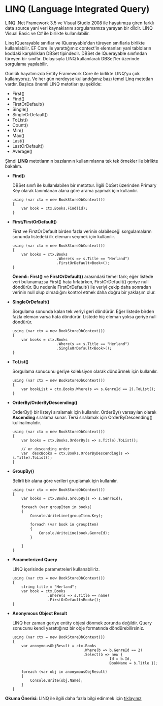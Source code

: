 # LINQ (Language Integrated Query)
LINQ .Net Framework 3.5 ve Visual Studio 2008 ile hayatımıza giren farklı data source yani veri kaynaklarını sorgulamamıza yarayan bir dildir. LINQ Visual Basic ve C# ile birlikte kullanılabilir.

Linq IQuerayable sınıflar ve IQuerayable'dan türeyen sınıflarla birlikte kullanılabilir. EF Core ile yarattığımız context'in elemanları yani tabloların koddaki karşıklıkları DBSet tipindedir. DBSet de IQuerayable sınıfından türeyen bir sınıftır. Dolayısıyla LINQ kullanılarak DBSet'ler üzerinde sorgulama yapılabilir. 

Günlük hayatımızda Entity Framework Core ile birlikte LINQ'yu çok kullanıyoruz. Ve her gün nerdeyse kullandığımız bazı temel Linq metotları vardır. 
Başlıca önemli LINQ metotları şu şekilde: 

- First()
- Find()
- FirstOrDefault()
- Single()
- SingleOrDefault()
- ToList()
- Count()
- Min()
- Max()
- Last()
- LastOrDefault()
- Average()

Şimdi **LINQ** metotlarının bazılarının kullanımlarına tek tek örnekler ile birlikte bakalım. 


* **Find()**

    DBSet sınıfı ile kullanılabilen bir metottur. İlgili DbSet üzerinden Primary Key olarak tanımlanan alana göre arama yapmak için kullanılır. 

    ````
    using (var ctx = new BookStoreDbContext())
    {  
        var book = ctx.Books.Find(id);
    }
    ````

* **First/FirstOrDefault()**

    First ve FirstOrDefault birden fazla verinin olabileceği sorgulamaların sonunda listedeki ilk elemanı seçmek için kullanılır.
    ```
    using (var ctx = new BookStoreDbContext())
    {    
        var books = ctx.Books
                        .Where(s => s.Title == "Herland")
                        .FirstOrDefault<Book>();
    }
    ```

    **Önemli:** **First()** ve **FirstOrDefault()** arasındaki temel fark; eğer listede veri bulunamazsa First() hata fırlatırken, FirstOrDefault() geriye null döndürür. Bu nedenle FirstOrDefault() ile veriyi çekip daha sonradan verinin null olup olmadığını kontrol etmek daha doğru bir yaklaşım olur.

* **SingleOrDefault()**

    Sorgulama sonunda kalan tek veriyi geri döndürür. Eğer listede birden fazla eleman varsa hata döndürür. Listede hiç eleman yoksa geriye null döndürür. 
    
    ```
    using (var ctx = new BookStoreDbContext())
    {    
        var books = ctx.Books
                        .Where(s => s.Title == "Herland")
                        .SingleOrDefault<Book>();
    }
    ```

* **ToList()**

    Sorgulama sonucunu geriye koleksiyon olarak döndürmek için kullanılır.

    ```
    using (var ctx = new BookStoreDbContext())
    {    
        var bookList = ctx.Books.Where(s => s.GenreId == 2).ToList();
    }
    ```  

* **OrderBy/OrderByDescending()**

    OrderBy() bir listeyi sıralamak için kullanılır. OrderBy() varsayılan olarak **Ascending** sıralama sunar. Tersi sıralamak için OrderByDescending() kullnaılmalıdır.

    ```
    using (var ctx = new BookStoreDbContext())
    {    
        var books = ctx.Books.OrderBy(s => s.Title).ToList();

        // or descending order  
        var  descBooks = ctx.Books.OrderByDescending(s => s.Title).ToList();
    }
    ``` 
* **GroupBy()**

    Belirli bir alana göre verileri gruplamak için kullanılır.

    ```
    using (var ctx = new BookStoreDbContext())
    {    
        var books = ctx.Books.GroupBy(s => s.GenreId);

        foreach (var groupItem in books)
        {
            Console.WriteLine(groupItem.Key);

            foreach (var book in groupItem)
            {
                Console.WriteLine(book.GenreId);
            }

        }
    }
    ```  
* **Parameterized Query**

    LINQ içerisinde parametreleri kullanabiliriz.
    ```  
    using (var ctx = new BookStoreDbContext())
    {    
        string title = "Herland";
        var book = ctx.Books
                    .Where(s => s.Title == name)
                    .FirstOrDefault<Book>();
    }    
    ```

* **Anonymous Object Result**

    LINQ her zaman geriye entity objesi dönmek zorunda değildir. Query sonucunu kendi yarattığınız bir obje formatında döndürebilirsiniz.

    ```
    using (var ctx = new BookStoreDbContext())
    {    
        var anonymousObjResult = ctx.Books
                                    .Where(b => b.GenreId == 2)
                                    .Select(b => new { 
                                                Id = b.Id, 
                                                BookName = b.Title });

        foreach (var obj in anonymousObjResult)
        {
            Console.Write(obj.Name);
        }
    }
    ```

**Okuma Önerisi:** LINQ ile ilgili daha fazla bilgi edinmek için [tıklayınız](https://www.entityframeworktutorial.net/efcore/querying-in-ef-core.aspx)